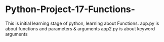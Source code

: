 # Python-Project-17-Functions-
This is initial learning stage of python, learning about Functions.
app.py is about functions and parameters & arguments
app2.py is about keyword arguments
